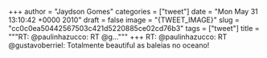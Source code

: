 
+++
author = "Jaydson Gomes"
categories = ["tweet"]
date = "Mon May 31 13:10:42 +0000 2010"
draft = false
image = "{TWEET_IMAGE}"
slug = "cc0c0ea50442567503c421d5220885ce02cd76b3"
tags = ["tweet"]
title = """RT: @paulinhazucco: RT @g..."""
+++
RT: @paulinhazucco: RT @gustavoberriel: Totalmente beautiful as baleias no oceano!
